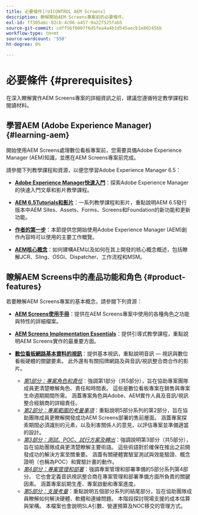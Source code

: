 ```yaml
---
title: 必要條件[!UICONTROL AEM Screens]
description: 瞭解開始AEM Screens專案前的必要條件。
exl-id: ff305a6c-02cb-4c06-a457-9a22f525fab5
source-git-commit: cdff56f0807f6d5fea4a4b1d545aecb1e80245bb
workflow-type: tm+mt
source-wordcount: '558'
ht-degree: 0%

---
```


# 必要條件 {#prerequisites}

在深入瞭解實作AEM Screens專案的詳細資訊之前，建議您遵循特定教學課程和閱讀材料。

## 學習AEM (Adobe Experience Manager) {#learning-aem}

開始使用AEM Screens處理數位看板專案前，您需要具備Adobe Experience Manager (AEM)知識，並應在AEM Screens專案前完成。

請參閱下列教學課程和資源，以便您學習Adobe Experience Manager 6.5：

* **[Adobe Experience Manager快速入門](https://experienceleague.adobe.com/en/docs/experience-manager-cloud-service/content/overview/introduction)**：探索Adobe Experience Manager的快速入門文章和影片教學課程。

* **[AEM 6.5Tutorials和影片](https://experienceleague.adobe.com/en/docs/experience-manager-tutorials)**：一系列教學課程和影片，重點說明AEM 6.5發行版本中AEM Sites、Assets、Forms、Screens和Foundation的新功能和更新功能。

* **[作者的第一步](https://experienceleague.adobe.com/en/docs/experience-manager-65/content/sites/authoring/essentials/first-steps)**：本節提供您開始使用Adobe Experience Manager (AEM)創作內容時可以使用的主要工作概覽。

* **[AEM核心概念](https://experienceleague.adobe.com/zh-hant/docs/experience-manager-65/content/implementing/developing/introduction/the-basics)**：如何建構AEM以及如何在其上開發的核心概念概述，包括瞭解JCR、Sling、OSGi、Dispatcher、工作流程和MSM。

## 瞭解AEM Screens中的產品功能和角色 {#product-features}

若要瞭解AEM Screens專案的基本概念，請參閱下列資源：

* **[AEM Screens使用手冊](https://experienceleague.adobe.com/en/docs/experience-manager-screens/user-guide/aem-screens-introduction)**：提供在AEM Screens專案中使用的各種角色之功能與特性的詳細檔案。

* **[AEM Screens Implementation Essentials](https://experienceleague.adobe.com/?launch=AEM-7a#recommended/solutions/experience-manager)**：提供引導式教學課程，重點說明AEM Screens實作的最重要方面。

* **[數位看板網路基本資料的視訊](https://experienceleague.adobe.com/en/docs/experience-manager-screens/user-guide/aem-screens-introduction)**：提供基本視訊，重點說明音訊 — 視訊與數位看板硬體的關鍵要素。 此外還有有關招牌網路及與音訊/視訊整合商合作的影片。
   * *[第1部分：專案角色和責任](https://experienceleague.adobe.com/en/docs/experience-manager-screens/user-guide/digital-signage-network/project-roles-responsibilities)*：強調第1部分（共5部分），旨在協助專案團隊成員更清楚瞭解角色、責任和時間表。 這些是數位看板專案在銷售與專案生命週期期間所需。 涵蓋專案角色與Adobe、AEM實作人員及音訊/視訊整合經銷商的詳細責任。
   * *[第2部分：專案範圍的考量事項](https://experienceleague.adobe.com/en/docs/experience-manager-screens/user-guide/digital-signage-network/project-considerations)*：重點說明5部分系列的第2部分，旨在協助團隊成員更瞭解開發成功AEM Screens部署的售前層面。 涵蓋專案探索期間必須識別的元素，以及利害關係人的意見，以評估專案並準備適當的設計。
   * *[第3部分：測試、POC、試行方案及轉出](https://experienceleague.adobe.com/en/docs/experience-manager-screens/user-guide/digital-signage-network/testing-pocs-pilots-rollouts)*：強調說明第3部分（共5部分），旨在協助團隊成員更清楚瞭解主要術語。 這些術語對於確保在推出之前開發成功的解決方案至關重要。 涵蓋有關硬體實驗室測試與效能驗證、概念證明（也稱為POC）和實驗計畫的動作。
   * *[第4部分：專案管理和部署](https://experienceleague.adobe.com/en/docs/experience-manager-screens/user-guide/digital-signage-network/project-management-and-deployment)*：強調專案管理和部署準備的5部分系列第4部分。 它也會定義音訊視訊整合商在專案管理和部署準備方面所負責的關鍵因素。 涵蓋專案前期生產、專案啟動和專案進度。
   * *[第5部分：支援考量](https://experienceleague.adobe.com/en/docs/experience-manager-screens/user-guide/digital-signage-network/support-considerations)*：重點說明五個部分系列的結尾部分，旨在協助團隊成員瞭解如何解決硬體、軟體和連線問題。 本階段探討現場支援的成本估算與架構。 本檔案也會說明SLA引數、營運預算及NOC移交的管理方式。
